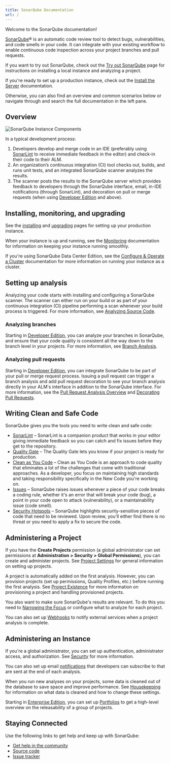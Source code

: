 ```yaml
---
title: SonarQube Documentation
url: /
---
```


Welcome to the SonarQube documentation! 

[SonarQube](http://www.sonarqube.org/)® is an automatic code review tool to detect bugs, vulnerabilities, and code smells in your code. It can integrate with your existing workflow to enable continuous code inspection across your project branches and pull requests.

If you want to try out SonarQube, check out the [Try out SonarQube](/setup/get-started-2-minutes/) page for instructions on installing a local instance and analyzing a project.

If you're ready to set up a production instance, check out the [Install the Server](/setup/install-server/) documentation.

Otherwise, you can also find an overview and common scenarios below or navigate through and search the full documentation in the left pane.

## Overview

![SonarQube Instance Components](/images/dev-cycle.png)

In a typical development process:  

1. Developers develop and merge code in an IDE (preferably using [SonarLint](https://www.sonarlint.org/) to receive immediate feedback in the editor) and check-in their code to their ALM.
1. An organization’s continuous integration (CI) tool checks out, builds, and runs unit tests, and an integrated SonarQube scanner analyzes the results.
1. The scanner posts the results to the SonarQube server which provides feedback to developers through the SonarQube interface, email, in-IDE notifications (through SonarLint), and decoration on pull or merge requests (when using [Developer Edition](https://redirect.sonarsource.com/editions/developer.html) and above).

## Installing, monitoring, and upgrading

See the [installing](/setup/install-server/) and [upgrading](/setup/upgrading/) pages for setting up your production instance.

When your instance is up and running, see the [Monitoring](/instance-administration/monitoring/) documentation for information on keeping your instance running smoothly.

If you're using SonarQube Data Center Edition, see the [Configure & Operate a Cluster](/setup/operate-cluster/) documentation for more information on running your instance as a cluster.

## Setting up analysis

Analyzing your code starts with installing and configuring a SonarQube scanner. The scanner can either run on your build or as part of your continuous integration (CI) pipeline performing a scan whenever your build process is triggered. For more information, see [Analyzing Source Code](/analysis/overview/). 

### Analyzing branches

Starting in [Developer Edition](https://redirect.sonarsource.com/editions/developer.html), you can analyze your branches in SonarQube, and ensure that your code quality is consistent all the way down to the branch level in your projects. For more information, see [Branch Analysis](/branches/overview/).

### Analyzing pull requests

Starting in [Developer Edition](https://redirect.sonarsource.com/editions/developer.html), you can integrate SonarQube to be part of your pull or merge request process. Issuing a pull request can trigger a branch analysis and add pull request decoration to see your branch analysis directly in your ALM's interface in addition to the SonarQube interface. For more information, see the [Pull Request Analysis Overview](/analysis/pull-request/) and [Decorating Pull Requests](/analysis/pr-decoration/).

## Writing Clean and Safe Code

SonarQube gives you the tools you need to write clean and safe code:

- [SonarLint](https://www.sonarlint.org/) – SonarLint is a companion product that works in your editor giving immediate feedback so you can catch and fix issues before they get to the repository.
- [Quality Gate](/user-guide/quality-gates/) – The Quality Gate lets you know if your project is ready for production. 
- [Clean as You Code](/user-guide/clean-as-you-code/) – Clean as You Code is an approach to code quality that eliminates a lot of the challenges that come with traditional approaches. As a developer, you focus on maintaining high standards and taking responsibility specifically in the New Code you're working on.
- [Issues](/user-guide/issues/) – SonarQube raises issues whenever a piece of your code breaks a coding rule, whether it's an error that will break your code (bug), a point in your code open to attack (vulnerability), or a maintainability issue (code smell).
- [Security Hotspots](/user-guide/security-hotspots/) – SonarQube highlights security-sensitive pieces of code that need to be reviewed. Upon review, you'll either find there is no threat or you need to apply a fix to secure the code.
 
## Administering a Project

If you have the **Create Projects** permission (a global administrator can set permissions at **Administration > Security > Global Permissions**), you can create and administer projects. See [Project Settings](/project-administration/project-settings/) for general information on setting up projects. 

A project is automatically added on the first analysis. However, you can provision projects (set up permissions, Quality Profiles, etc.) before running the first analysis. See [Project Existence](/project-administration/project-existence/) for more information on provisioning a project and handling provisioned projects.

You also want to make sure SonarQube's results are relevant. To do this you need to [Narrowing the Focus](/project-administration/narrowing-the-focus/) or configure what to analyze for each project.

You can also set up [Webhooks](/project-administration/webhooks/) to notify external services when a project analysis is complete.

## Administering an Instance

If you're a global administrator, you can set up authentication, administrator access, and authorization. See [Security](/instance-administration/security/) for more information.

You can also set up email [notifications](/instance-administration/notifications/) that developers can subscribe to that are sent at the end of each analysis. 

When you run new analyses on your projects, some data is cleaned out of the database to save space and improve performance. See [Housekeeping](/instance-administration/housekeeping/) for information on what data is cleaned and how to change these settings.

Starting in [Enterprise Edition](https://www.sonarqube.org/enterprise-edition/), you can set up [Portfolios](/user-guide/portfolios/) to get a high-level overview on the releasability of a group of projects.  

## Staying Connected

Use the following links to get help and keep up with SonarQube:

- [Get help in the community](https://www.sonarqube.org/community/)
- [Source code](https://github.com/SonarSource)
- [Issue tracker](https://jira.sonarsource.com/)
